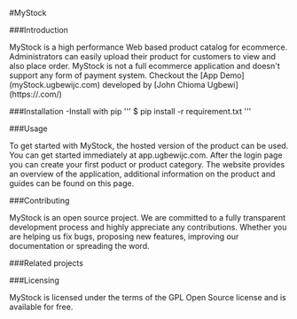 #MyStock

###Introduction

MyStock is a high performance Web based product catalog for ecommerce. Administrators can easily upload their product for customers to view and also place order. MyStock is not a full ecommerce application and doesn't support any form of payment system. Checkout the [App Demo] (myStock.ugbewijc.com)  developed by [John Chioma Ugbewi] (https://.com/)


###Installation
-Install with pip
'''
$ pip install -r requirement.txt
'''

###Usage

To get started with MyStock, the hosted version of the product can be used. You can get started immediately at app.ugbewijc.com. After the login page you can create your first poduct or product category. The website provides an overview of the application, additional information on the product and guides can be found on this page.

###Contributing

MyStock is an open source project. We are committed to a fully transparent development process and highly appreciate any contributions. Whether you are helping us fix bugs, proposing new features, improving our documentation or spreading the word.

###Related projects


###Licensing

MyStock is licensed under the terms of the GPL Open Source license and is available for free.


